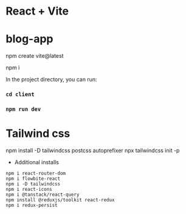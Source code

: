# React + Vite

# blog-app

npm create vite@latest

npm i

In the project directory, you can run:

### `cd client`

### `npm run dev`

# Tailwind css

npm install -D tailwindcss postcss autoprefixer
npx tailwindcss init -p

- Additional installs

```
npm i react-router-dom
npm i flowbite-react
npm i -D tailwindcss
npm i react-icons
npm i @tanstack/react-query
npm install @reduxjs/toolkit react-redux
npm i redux-persist
```
